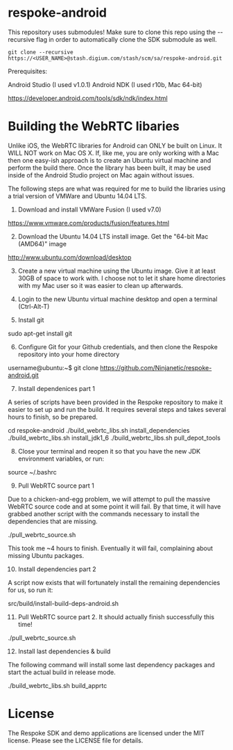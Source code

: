 respoke-android
===============

This repository uses submodules! Make sure to clone this repo using the --recursive flag in order to automatically clone the SDK submodule as well.


```
git clone --recursive https://<USER_NAME>@stash.digium.com/stash/scm/sa/respoke-android.git
```

Prerequisites:

Android Studio (I used v1.0.1)
Android NDK (I used r10b, Mac 64-bit)

https://developer.android.com/tools/sdk/ndk/index.html




Building the WebRTC libaries
============================

Unlike iOS, the WebRTC libraries for Android can ONLY be built on Linux. It WILL NOT work on Mac OS X. If, like me, you are only working with a Mac then one easy-ish approach is to create an Ubuntu virtual machine and perform the build there. Once the library has been built, it may be used inside of the Android Studio project on Mac again without issues.

The following steps are what was required for me to build the libraries using a trial version of VMWare and Ubuntu 14.04 LTS.

1) Download and install VMWare Fusion (I used v7.0)

https://www.vmware.com/products/fusion/features.html


2) Download the Ubuntu 14.04 LTS install image. Get the "64-bit Mac (AMD64)" image

http://www.ubuntu.com/download/desktop


3) Create a new virtual machine using the Ubuntu image. Give it at least 30GB of space to work with. I choose not to let it share home directories with my Mac user so it was easier to clean up afterwards.


4) Login to the new Ubuntu virtual machine desktop and open a terminal (Ctrl-Alt-T)


5) Install git

sudo apt-get install git


6) Configure Git for your Github credentials, and then clone the Respoke repository into your home directory

username@ubuntu:~$  git clone https://github.com/Ninjanetic/respoke-android.git


7) Install dependenices part 1

A series of scripts have been provided in the Respoke repository to make it easier to set up and run the build. It requires several steps and takes several hours to finish, so be prepared.

cd respoke-android
./build_webrtc_libs.sh install_dependencies
./build_webrtc_libs.sh install_jdk1_6
./build_webrtc_libs.sh pull_depot_tools


8) Close your terminal and reopen it so that you have the new JDK environment variables, or run:

source ~/.bashrc


9) Pull WebRTC source part 1

Due to a chicken-and-egg problem, we will attempt to pull the massive WebRTC source code and at some point it will fail. By that time, it will have grabbed another script with the commands necessary to install the dependencies that are missing.

./pull_webrtc_source.sh

This took me ~4 hours to finish. Eventually it will fail, complaining about missing Ubuntu packages.


10) Install dependencies part 2

A script now exists that will fortunately install the remaining dependencies for us, so run it:

src/build/install-build-deps-android.sh


11) Pull WebRTC source part 2. It should actually finish successfully this time!

./pull_webrtc_source.sh


12) Install last dependencies & build

The following command will install some last dependency packages and start the actual build in release mode. 

./build_webrtc_libs.sh build_apprtc


License
=======

The Respoke SDK and demo applications are licensed under the MIT license. Please see the LICENSE file for details.